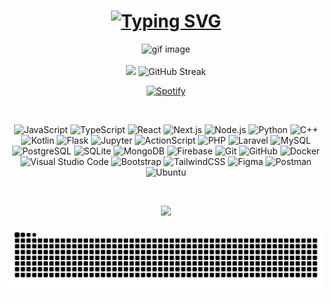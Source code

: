 <h1 align="center">
<a href="https://git.io/typing-svg"><img src="https://readme-typing-svg.herokuapp.com?font=&weight=900&size=40&pause=1000&color=F79F22&center=true&width=700&height=55&lines=Hello%2C+Everyone!+%F0%9F%99%8C.;I'm+Yuwananta+From+Yogyakarta.;Nice+To+Meet+You." alt="Typing SVG" /></a>
</h1>

<div align ="center">
  <img height="270" width="650" src="https://media4.giphy.com/media/v1.Y2lkPTc5MGI3NjExY3ozNG0yZWZsNWNvbmlpMmoxbmVnMTR2OHRkcmQzaWpwaTcyemt1ZiZlcD12MV9pbnRlcm5hbF9naWZfYnlfaWQmY3Q9Zw/DyAwqCgksTbPOliPb9/giphy.gif" alt="gif image" />
</div>

<br>
<!-- Displaying the stats and images in the center -->
<div align="center">
  <!-- GitHub language stats -->
  <img src="https://github-readme-stats.vercel.app/api/top-langs/?username=yawwnann&layout=compact&hide_border=false&theme=darcula&bg_color=00000000&langs_count=6&hide=jupyter%20notebook,tex,css,php&exclude_repo=Pacman-AI"  height="150"/>
  <!-- GitHub streak stats -->
  <img src="https://streak-stats.demolab.com?user=yawwnann&theme=dark" height="150"  alt="GitHub Streak" />
</div>

<div align ="center">
  
[![Spotify](https://novatorem-weld-ten.vercel.app/api/spotify)](https://open.spotify.com/user/3rpxiap4czveo8clwzcqaf68e)

</div>

<br>

<div align="center">

![JavaScript](https://img.shields.io/badge/javascript-%23F7DF1E.svg?style=for-the-badge&logo=javascript&logoColor=black)
![TypeScript](https://img.shields.io/badge/typescript-%23007ACC.svg?style=for-the-badge&logo=typescript&logoColor=white)
![React](https://img.shields.io/badge/react-%2320232a.svg?style=for-the-badge&logo=react&logoColor=%2361DAFB)
![Next.js](https://img.shields.io/badge/next.js-%23000000.svg?style=for-the-badge&logo=next.js&logoColor=white)
![Node.js](https://img.shields.io/badge/node.js-339933?style=for-the-badge&logo=nodedotjs&logoColor=white)
![Python](https://img.shields.io/badge/python-3670A0?style=for-the-badge&logo=python&logoColor=ffdd54)
![C++](https://img.shields.io/badge/c++-%2300599C.svg?style=for-the-badge&logo=c%2B%2B&logoColor=white)
![Kotlin](https://img.shields.io/badge/kotlin-%237F52FF.svg?style=for-the-badge&logo=kotlin&logoColor=white)
![Flask](https://img.shields.io/badge/flask-%23000000.svg?style=for-the-badge&logo=flask&logoColor=white)
![Jupyter](https://img.shields.io/badge/jupyter-%23F37626.svg?style=for-the-badge&logo=jupyter&logoColor=white)
![ActionScript](https://img.shields.io/badge/ActionScript-%23FF0000.svg?style=for-the-badge&logo=adobe&logoColor=white)
![PHP](https://img.shields.io/badge/php-%23777BB4.svg?style=for-the-badge&logo=php&logoColor=white)
![Laravel](https://img.shields.io/badge/laravel-%23FF2D20.svg?style=for-the-badge&logo=laravel&logoColor=white)
![MySQL](https://img.shields.io/badge/mysql-4479A1.svg?style=for-the-badge&logo=mysql&logoColor=white)
![PostgreSQL](https://img.shields.io/badge/postgresql-%23316192.svg?style=for-the-badge&logo=postgresql&logoColor=white)
![SQLite](https://img.shields.io/badge/sqlite-%2307405e.svg?style=for-the-badge&logo=sqlite&logoColor=white)
![MongoDB](https://img.shields.io/badge/mongodb-%2347A248.svg?style=for-the-badge&logo=mongodb&logoColor=white)
![Firebase](https://img.shields.io/badge/firebase-%23039BE5.svg?style=for-the-badge&logo=firebase&logoColor=white)
![Git](https://img.shields.io/badge/git-%23F05033.svg?style=for-the-badge&logo=git&logoColor=white)
![GitHub](https://img.shields.io/badge/github-%23181717.svg?style=for-the-badge&logo=github&logoColor=white)
![Docker](https://img.shields.io/badge/docker-%230db7ed.svg?style=for-the-badge&logo=docker&logoColor=white)
![Visual Studio Code](https://img.shields.io/badge/vscode-%23007ACC.svg?style=for-the-badge&logo=visual-studio-code&logoColor=white)
![Bootstrap](https://img.shields.io/badge/bootstrap-%238511FA.svg?style=for-the-badge&logo=bootstrap&logoColor=white)
![TailwindCSS](https://img.shields.io/badge/tailwindcss-%2338B2AC.svg?style=for-the-badge&logo=tailwind-css&logoColor=white)
![Figma](https://img.shields.io/badge/figma-%23F24E1E.svg?style=for-the-badge&logo=figma&logoColor=white)
![Postman](https://img.shields.io/badge/Postman-FF6C37?style=for-the-badge&logo=postman&logoColor=white)
![Ubuntu](https://img.shields.io/badge/Ubuntu-E95420?style=for-the-badge&logo=ubuntu&logoColor=white)


</div>

<br>

<p align="center">
  <img src="https://github-profile-trophy.vercel.app/?username=yawwnann&theme=juicyfresh&no-frame=false&no-bg=true&margin-w=1&column=9" />
</p>
<p align="center">
  <img src="github-user-contribution (1).svg"/>
</p>
